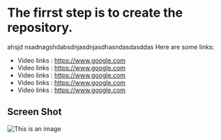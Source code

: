 # The firrst step is to create the repository.
ahsjd nsadnagshdabsdnjasdnjasdhasndasdasddas
Here are some links:

- Video links : https://www.google.com
- Video links : https://www.google.com
- Video links : https://www.google.com
- Video links : https://www.google.com
- Video links : https://www.google.com

## Screen Shot

![This is an image](https://myoctocat.com/assets/images/base-octocat.svg)